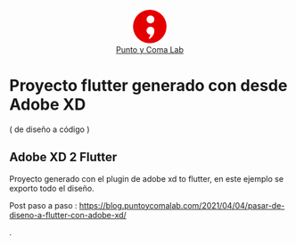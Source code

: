 
<p align="center">
<img height="60px"  src="https://github.com/JavierSolis/Flutter_DemoLibreria_Cliente_1/raw/main/readme/image/logo.png" /><br> <a href="https://blog.puntoycomalab.com">Punto y Coma Lab</a>
<p>


# Proyecto flutter generado con desde Adobe XD 

( de diseño a código )

## Adobe XD 2 Flutter

Proyecto generado con el plugin de adobe xd to flutter, en este ejemplo se exporto todo el diseño.

Post paso a paso : https://blog.puntoycomalab.com/2021/04/04/pasar-de-diseno-a-flutter-con-adobe-xd/

.